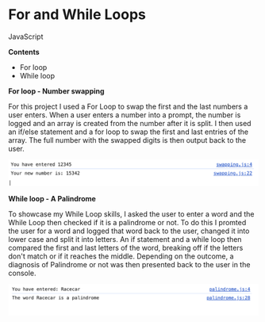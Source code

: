 # For and While Loops
JavaScript

**Contents**
- For loop
- While loop


**For loop - Number swapping**

For this project I used a For Loop to swap the first and the last numbers a user enters. 
When a user enters a number into a prompt, the number is logged and an array is created from the number after it is split. 
I then used an if/else statement and a for loop to swap the first and last entries of the array. 
The full number with the swapped digits is then output back to the user.

<img src="https://github.com/KatyaMB/For_and_While_Loops/blob/main/Swapping.png" width="600">

**While loop - A Palindrome**

To showcase my While Loop skills, I asked the user to enter a word and the While Loop then checked if it is a palindrome or not. 
To do this I promted the user for a word and logged that word back to the user, changed it into lower case and split it into letters.
An if statement and a while loop then compared the first and last letters of the word, breaking off if the letters don't match or if it reaches the middle.
Depending on the outcome, a diagnosis of Palindrome or not was then presented back to the user in the console.

<img src="https://github.com/KatyaMB/For_and_While_Loops/blob/main/Palindrome.png" width="600">
